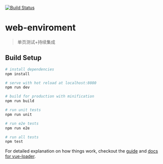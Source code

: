 
[![Build Status](https://travis-ci.org/linshuizhaoying/web-ci-enviroment.svg?branch=master)](https://travis-ci.org/linshuizhaoying/web-ci-enviroment)

# web-enviroment

> 单页测试+持续集成

## Build Setup

``` bash
# install dependencies
npm install

# serve with hot reload at localhost:8080
npm run dev

# build for production with minification
npm run build

# run unit tests
npm run unit

# run e2e tests
npm run e2e

# run all tests
npm test
```

For detailed explanation on how things work, checkout the [guide](http://vuejs-templates.github.io/webpack/) and [docs for vue-loader](http://vuejs.github.io/vue-loader).
